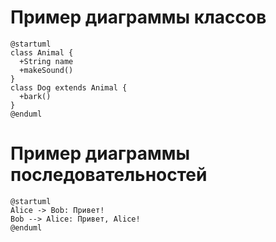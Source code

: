 # Пример диаграммы классов

```plantuml
@startuml
class Animal {
  +String name
  +makeSound()
}
class Dog extends Animal {
  +bark()
}
@enduml
```

# Пример диаграммы последовательностей

```plantuml
@startuml
Alice -> Bob: Привет!
Bob --> Alice: Привет, Alice!
@enduml
```